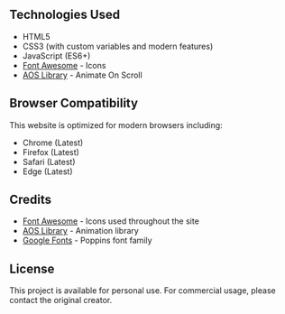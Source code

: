 ## Technologies Used

- HTML5
- CSS3 (with custom variables and modern features)
- JavaScript (ES6+)
- [Font Awesome](https://fontawesome.com/) - Icons
- [AOS Library](https://michalsnik.github.io/aos/) - Animate On Scroll

## Browser Compatibility

This website is optimized for modern browsers including:
- Chrome (Latest)
- Firefox (Latest)
- Safari (Latest)
- Edge (Latest)

## Credits

- [Font Awesome](https://fontawesome.com/) - Icons used throughout the site
- [AOS Library](https://michalsnik.github.io/aos/) - Animation library
- [Google Fonts](https://fonts.google.com/) - Poppins font family

## License

This project is available for personal use. For commercial usage, please contact the original creator.